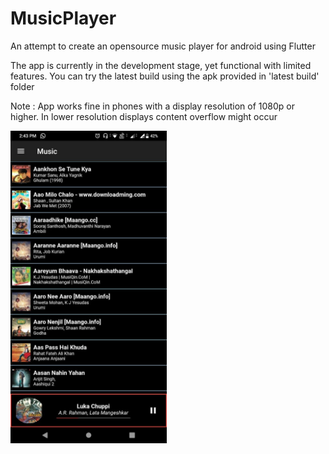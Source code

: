 # MusicPlayer
An attempt to create an opensource music player for android using Flutter

  The app is currently in the development stage, yet functional with limited features.
  You can try the latest build using the apk provided in 'latest build' folder

  Note : App works fine in phones with a display resolution of 1080p or higher. In lower resolution displays content overflow might occur
  
  <img src="/image.jpg" width="250" title="App Preview" alt="">
